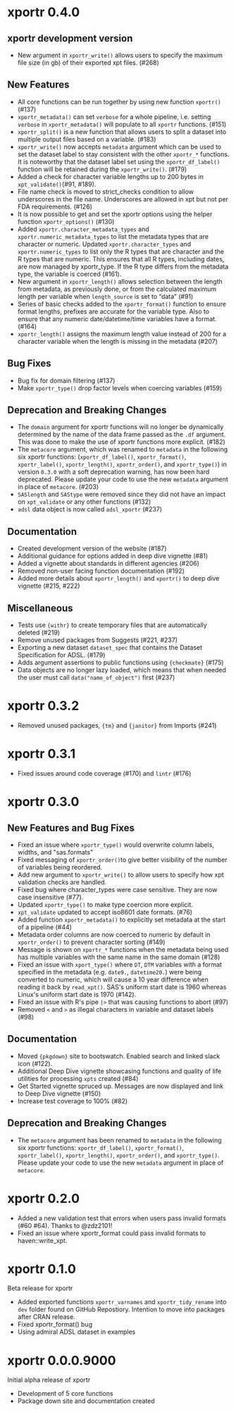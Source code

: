 # xportr 0.4.0

## xportr development version

* New argument in `xportr_write()` allows users to specify the maximum file size (in gb) of their exported xpt files. (#268)

## New Features

* All core functions can be run together by using new function `xportr()` (#137)
* `xportr_metadata()` can set `verbose` for a whole pipeline, i.e. setting `verbose` in `xportr_metadata()` will populate to all `xportr` functions.  (#151)
* `xportr_split()` is a new function that allows users to split a dataset into multiple output files based on a variable. (#183)
* `xportr_write()` now accepts `metadata` argument which can be used to set the dataset label to stay consistent with the other `xportr_*` functions. It is noteworthy that the dataset label set using the `xportr_df_label()` function will be retained during the `xportr_write()`. (#179)
* Added a check for character variable lengths up to 200 bytes in `xpt_validate()`(#91, #189).
* File name check is moved to strict_checks condition to allow underscores in the file name. Underscores are allowed in xpt but not per FDA requirements. (#126)
* It is now possible to get and set the xportr options using the helper function `xportr_options()` (#130)
* Added `xportr.character_metadata_types` and `xportr.numeric_metadata_types` to list the metadata types that are character or numeric. Updated `xportr.character_types` and `xportr.numeric_types` to list only the R types that are character and the R types that are numeric. This ensures that all R types, including dates, are now managed by xportr_type. If the R type differs from the metadata type, the variable is coerced (#161).
* New argument in `xportr_length()` allows selection between the length from metadata, as previously done, or from the calculated maximum length per variable when `length_source` is set to “data” (#91)
* Series of basic checks added to the `xportr_format()` function to ensure format lengths, prefixes are accurate for the variable type. Also to ensure that any numeric date/datetime/time variables have a format. (#164)
* `xportr_length()` assigns the maximum length value instead of 200 for a character variable when the length is missing in the metadata (#207)

## Bug Fixes

* Bug fix for domain filtering (#137)
* Make `xportr_type()` drop factor levels when coercing variables (#159)

## Deprecation and Breaking Changes

* The `domain` argument for xportr functions will no longer be dynamically 
determined by the name of the data frame passed as the `.df` argument. This was
done to make the use of xportr functions more explicit. (#182)
* The `metacore` argument, which was renamed to `metadata` in the following six xportr functions: (`xportr_df_label()`, `xportr_format()`, `xportr_label()`, `xportr_length()`, `xportr_order()`, and `xportr_type()`) in version `0.3.0` with a soft deprecation warning, has now been hard deprecated. Please update your code to use the new `metadata` argument in place of `metacore`. (#203)
* `SASlength` and `SAStype` were removed since they did not have an impact on `xpt_validate` or any other functions (#132)
* `adsl` data object is now called `adsl_xportr` (#237)

## Documentation

* Created development version of the website (#187)
* Additional guidance for options added in deep dive vignette (#81)
* Added a vignette about standards in different agencies (#206)
* Removed non-user facing function documentation (#192)
* Added more details about `xportr_length()` and `xportr()` to deep dive vignette (#215, #222)

## Miscellaneous

* Tests use `{withr}` to create temporary files that are automatically deleted (#219)
* Remove unused packages from Suggests (#221, #237)
* Exporting a new dataset `dataset_spec` that contains the Dataset Specification for ADSL. (#179)
* Adds argument assertions to public functions using `{checkmate}` (#175)
* Data objects are no longer lazy loaded, which means that when needed the user must call `data("name_of_object")` first (#237)

# xportr 0.3.2

* Removed unused packages, `{tm}` and `{janitor}` from Imports (#241)

# xportr 0.3.1

* Fixed issues around code coverage (#170) and `lintr` (#176)

# xportr 0.3.0

## New Features and Bug Fixes

* Fixed an issue where `xportr_type()` would overwrite column labels, widths, and "sas.formats"
* Fixed messaging of `xportr_order()`to give better visibility of the number of variables being reordered.
* Add new argument to `xportr_write()` to allow users to specify how xpt validation checks are handled.
* Fixed bug where character_types were case sensitive. They are now case insensitive (#77).
* Updated `xportr_type()` to make type coercion more explicit.
* `xpt_validate` updated to accept iso8601 date formats. (#76)
* Added function `xportr_metadata()` to explicitly set metadata at the start of a pipeline (#44)
* Metadata order columns are now coerced to numeric by default in `xportr_order()` to prevent character sorting (#149)
* Message is shown on `xportr_*` functions when the metadata being used has multiple variables with the same name in the same domain (#128)
* Fixed an issue with `xport_type()` where `DT`, `DTM` variables with a format specified in the metadata (e.g. `date9.`, `datetime20.`) were being converted to numeric, which will cause a 10 year difference when reading it back by `read_xpt()`. SAS's uniform start date is 1960 whereas Linux's uniform start date is 1970 (#142).
* Fixed an issue with R's pipe `|>` that was causing functions to abort (#97)
* Removed `<` and `>` as illegal characters in variable and dataset labels (#98)

## Documentation

* Moved `{pkgdown}` site to bootswatch. Enabled search and linked slack icon (#122).
* Additional Deep Dive vignette showcasing functions and quality of life utilities for processing `xpts` created (#84)
* Get Started vignette spruced up. Messages are now displayed and link to Deep Dive vignette (#150)
* Increase test coverage to 100% (#82)

## Deprecation and Breaking Changes

* The `metacore` argument has been renamed to `metadata` in the following six xportr functions: `xportr_df_label()`, `xportr_format()`, `xportr_label()`, `xportr_length()`, `xportr_order()`, and `xportr_type()`. Please update your code to use the new `metadata` argument in place of `metacore`.

# xportr 0.2.0

* Added a new validation test that errors when users pass invalid formats (#60 #64). Thanks to @zdz2101!
* Fixed an issue where xportr_format could pass invalid formats to haven::write_xpt.

# xportr 0.1.0

Beta release for xportr

* Added exported functions `xportr_varnames` and `xportr_tidy_rename` into `dev` folder found on GitHub Repostiory. Intention to move into packages after CRAN release.
* Fixed xportr_format() bug
* Using admiral ADSL dataset in examples

# xportr 0.0.0.9000

Initial alpha release of xportr

* Development of 5 core functions
* Package down site and documentation created
